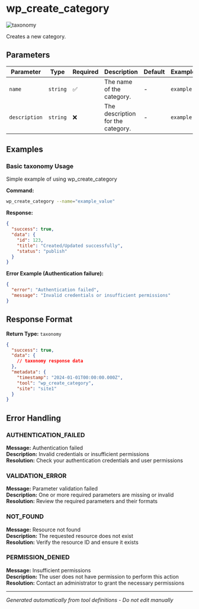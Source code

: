 # wp_create_category

![taxonomy](https://img.shields.io/badge/category-taxonomy-lightgrey)

Creates a new category.

## Parameters

| Parameter     | Type     | Required | Description                       | Default | Examples  |
| ------------- | -------- | -------- | --------------------------------- | ------- | --------- |
| `name`        | `string` | ✅       | The name of the category.         | -       | `example` |
| `description` | `string` | ❌       | The description for the category. | -       | `example` |

## Examples

### Basic taxonomy Usage

Simple example of using wp_create_category

**Command:**

```bash
wp_create_category --name="example_value"
```

**Response:**

```json
{
  "success": true,
  "data": {
    "id": 123,
    "title": "Created/Updated successfully",
    "status": "publish"
  }
}
```

**Error Example (Authentication failure):**

```json
{
  "error": "Authentication failed",
  "message": "Invalid credentials or insufficient permissions"
}
```

## Response Format

**Return Type:** `taxonomy`

```json
{
  "success": true,
  "data": {
    // taxonomy response data
  },
  "metadata": {
    "timestamp": "2024-01-01T00:00:00.000Z",
    "tool": "wp_create_category",
    "site": "site1"
  }
}
```

## Error Handling

### AUTHENTICATION_FAILED

**Message:** Authentication failed  
**Description:** Invalid credentials or insufficient permissions  
**Resolution:** Check your authentication credentials and user permissions

### VALIDATION_ERROR

**Message:** Parameter validation failed  
**Description:** One or more required parameters are missing or invalid  
**Resolution:** Review the required parameters and their formats

### NOT_FOUND

**Message:** Resource not found  
**Description:** The requested resource does not exist  
**Resolution:** Verify the resource ID and ensure it exists

### PERMISSION_DENIED

**Message:** Insufficient permissions  
**Description:** The user does not have permission to perform this action  
**Resolution:** Contact an administrator to grant the necessary permissions

---

_Generated automatically from tool definitions - Do not edit manually_
